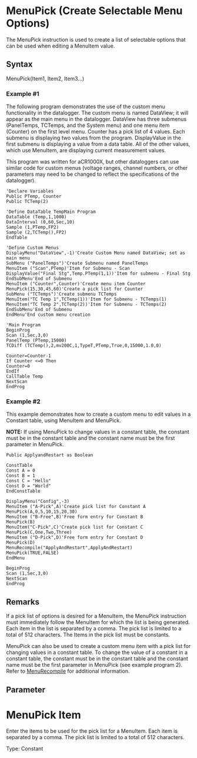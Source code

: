 # MenuPick (Create Selectable Menu Options)

The MenuPick instruction is used to create a list of selectable options that can be used when editing a MenuItem value.

## Syntax

MenuPick(Item1, Item2, Item3...)

### Example #1

The following program demonstrates the use of the custom menu functionality in the datalogger. The custom menu is named DataView; it will appear as the main menu in the datalogger. DataView has three submenus (PanelTemps, TCTemps, and the System menu) and one menu item (Counter) on the first level menu. Counter has a pick list of 4 values. Each submenu is displaying two values from the program. DisplayValue in the first submenu is displaying a value from a data table. All of the other values, which use MenuItem, are displaying current measurement values.

This program was written for aCR1000X, but other dataloggers can use similar code for custom menus (voltage ranges, channel numbers, or other parameters may need to be changed to reflect the specifications of the datalogger).

```
'Declare Variables
Public PTemp, Counter
Public TCTemp(2)

'Define DataTable TempMain Program
DataTable (Temp,1,1000)
DataInterval (0,60,Sec,10)
Sample (1,PTemp,FP2)
Sample (2,TCTemp(),FP2)
EndTable

'Define Custom Menus
DisplayMenu("DataView",-1)'Create Custom Menu named DataView; set as main menu
SubMenu ("PanelTemps")'Create Submenu named PanelTemps
MenuItem ("Scan",PTemp)'Item for Submenu - Scan
DisplayValue("Final Stg",Temp.PTemp(1,1))'Item for submenu - Final Stg
EndSubMenu'End of Submenu
MenuItem ("Counter",Counter)'Create menu item Counter
MenuPick(15,30,45,60)'Create a pick list for Counter
SubMenu ("TCTemps")'Create submenu TCTemps
MenuItem("TC Temp 1",TCTemp(1))'Item for Submenu - TCTemps(1)
MenuItem("TC Temp 2",TCTemp(2))'Item for Submenu - TCTemps(2)
EndSubMenu'End of Submenu
EndMenu'End custom menu creation

'Main Program
BeginProg
Scan (1,Sec,3,0)
PanelTemp (PTemp,15000)
TCDiff (TCTemp(),2,mv200C,1,TypeT,PTemp,True,0,15000,1.0,0)

Counter=Counter-1
If Counter <=0 Then
Counter=0
EndIf
CallTable Temp
NextScan
EndProg
```

### Example #2

This example demonstrates how to create a custom menu to edit values in a Constant table, using MenuItem and MenuPick.

**NOTE:** If using MenuPick to change values in a constant table, the constant must be in the constant table and the constant name must be the first parameter in MenuPick.

```
Public ApplyandRestart as Boolean

ConstTable
Const A = 0
Const B = 1
Const C = "Hello"
Const D = "World"
EndConstTable

DisplayMenu("Config",-3)
MenuItem ("A-Pick",A)'Create pick list for Constant A
MenuPick(A,0,5,10,15,20,30)
MenuItem ("B-Free",B)'Free form entry for Constant B
MenuPick(B)
MenuItem("C-Pick",C)'Create pick list for Constant C
MenuPick(C,One,Two,Three)
MenuItem ("D-Pick",D)'Free form entry for Constant D
MenuPick(D)
MenuRecompile("ApplyAndRestart",ApplyAndRestart)
MenuPick(TRUE,FALSE)
EndMenu

BeginProg
Scan (1,Sec,3,0)
NextScan
EndProg
```

## Remarks

If a pick list of options is desired for a MenuItem, the MenuPick instruction must immediately follow the MenuItem for which the list is being generated. Each item in the list is separated by a comma. The pick list is limited to a total of 512 characters. The Items in the pick list must be constants.

MenuPick can also be used to create a custom menu item with a pick list for changing values in a constant table. To change the value of a constant in a constant table, the constant must be in the constant table and the constant name must be the first parameter in MenuPick (see example program 2). Refer to [MenuRecompile](menurecompile.md) for additional information.

## Parameter

# MenuPick Item

Enter the items to be used for the pick list for a MenuItem. Each item is separated by a comma. The pick list is limited to a total of 512 characters.

Type: Constant

